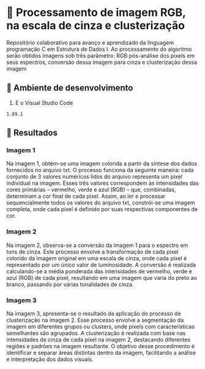 # 📄 Processamento de imagem RGB, na escala de cinza e clusterização
Repositório colaborativo para avanço e aprendizado da linguagem programação C em Estrutura de Dados I.
Ao processamento do algoritmo serão obtidos imagens sob três parâmetro: RGB pós-análise dos pixels em seus espectros,
conversão dessa imagem para cinza e clusterização dessa imagem

## :link: Ambiente de desenvolvimento
1. E o Visual Studio Code
```
1.89.1
```

## :link: Resultados
### Imagem 1
Na imagem 1, obtém-se uma imagem colorida a partir da síntese dos dados fornecidos no arquivo txt. O processo funciona da seguinte maneira: cada conjunto de 3 valores numéricos lidos do arquivo representa um pixel individual na imagem. Esses três valores correspondem às intensidades das cores primárias – vermelho, verde e azul (RGB) – que, combinadas, determinam a cor final de cada pixel. Assim, ao ler e processar sequencialmente todos os valores do arquivo txt, constrói-se uma imagem completa, onde cada pixel é definido por suas respectivas componentes de cor.

### Imagem 2
Na imagem 2, observa-se a conversão da imagem 1 para o espectro em tons de cinza. Este processo envolve a transformação de cada pixel colorido da imagem original em uma escala de cinza, onde cada pixel é representado por um único valor de luminosidade. A conversão é realizada calculando-se a média ponderada das intensidades de vermelho, verde e azul (RGB) de cada pixel, resultando em uma imagem que varia do preto ao branco, passando por várias tonalidades de cinza.

### Imagem 3
Na imagem 3, apresenta-se o resultado da aplicação do processo de clusterização na imagem 2. Esse processo envolve a segmentação da imagem em diferentes grupos ou clusters, onde pixels com características semelhantes são agrupados. A clusterização é realizada com base nas intensidades de cinza de cada pixel na imagem 2, destacando diferentes regiões e padrões na imagem resultante. O objetivo desse procedimento é identificar e separar áreas distintas dentro da imagem, facilitando a análise e interpretação dos dados visuais.
